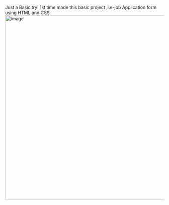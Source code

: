 Just a Basic try!
1st time made this basic project ,i.e-job Application form using HTML and CSS
<img width="889" height="585" alt="image" src="https://github.com/user-attachments/assets/256b0a43-20f0-4014-8f09-1449d31f2738" />
